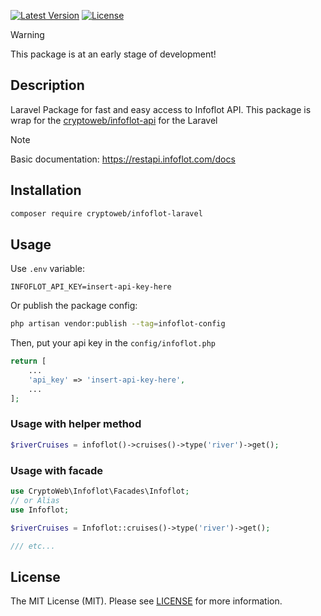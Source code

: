 [![Latest Version](https://img.shields.io/packagist/v/cryptoweb/infoflot-laravel?style=for-the-badge)](https://packagist.org/packages/cryptoweb/infoflot-laravel)
[![License](https://img.shields.io/packagist/l/cryptoweb/infoflot-laravel?style=for-the-badge)](https://packagist.org/packages/cryptoweb/infoflot-laravel)

> [!WARNING]
>
> This package is at an early stage of development!

## Description

Laravel Package for fast and easy access to Infoflot API.
This package is wrap for the [cryptoweb/infoflot-api](https://packagist.org/packages/cryptoweb/infoflot-api) for the Laravel

> [!NOTE]
>
> Basic documentation: https://restapi.infoflot.com/docs

## Installation

```bash
composer require cryptoweb/infoflot-laravel
```

## Usage

Use `.env` variable:
```env
INFOFLOT_API_KEY=insert-api-key-here
```

Or publish the package config:

```bash
php artisan vendor:publish --tag=infoflot-config
```

Then, put your api key in the `config/infoflot.php`

```php
return [
	...
	'api_key' => 'insert-api-key-here',
	...
];
```

### Usage with helper method
```php
$riverCruises = infoflot()->cruises()->type('river')->get();
```

### Usage with facade
```php
use CryptoWeb\Infoflot\Facades\Infoflot;
// or Alias
use Infoflot;

$riverCruises = Infoflot::cruises()->type('river')->get();

/// etc...
```

## License

The MIT License (MIT). Please see [LICENSE](LICENSE) for more information.

